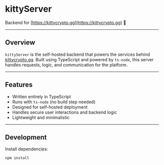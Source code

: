 # kittyServer

Backend for [https://kittycrypto.gg](https://kittycrypto.gg) 🐾

---

## Overview

`kittyServer` is the self-hosted backend that powers the services behind [kittycrypto.gg](https://kittycrypto.gg). Built using TypeScript and powered by `ts-node`, this server handles requests, logic, and communication for the platform.

---

## Features

- Written entirely in TypeScript
- Runs with `ts-node` (no build step needed)
- Designed for self-hosted deployment
- Handles secure user interactions and backend logic
- Lightweight and minimalistic

---

## Development

Install dependencies:

```bash
npm install
